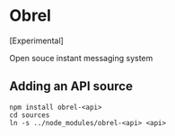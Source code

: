 # Obrel

[Experimental]

Open souce instant messaging system

## Adding an API source

```
npm install obrel-<api>
cd sources
ln -s ../node_modules/obrel-<api> <api>
```